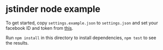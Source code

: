 # jstinder node example

To get started, copy `settings.example.json` to `settings.json` and set your facebook ID and token from [this](http://opentinder.bitballoon.com/).

Run `npm install` in this directory to install dependencies, `npm test` to see the results.